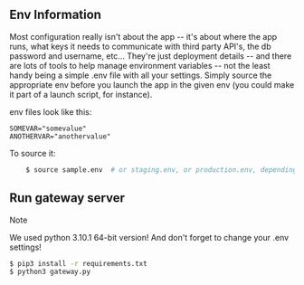 ## Env Information
Most configuration really isn't about the app -- it's about where the app runs, what keys it needs to communicate with third party API's, the db password and username, etc... They're just deployment details -- and there are lots of tools to help manage environment variables -- not the least handy being a simple .env file with all your settings. Simply source the appropriate env before you launch the app in the given env (you could make it part of a launch script, for instance).

env files look like this:

    SOMEVAR="somevalue"
    ANOTHERVAR="anothervalue"

To source it:
``` Bash
    $ source sample.env  # or staging.env, or production.env, depending on where you're deploying to
```
## Run gateway server
> [!NOTE]
> We used python 3.10.1 64-bit version!
> And don't forget to change your .env settings!
``` Bash
$ pip3 install -r requirements.txt
$ python3 gateway.py
```